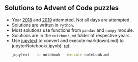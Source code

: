 ## Solutions to Advent of Code puzzles

* Year [2018](https://adventofcode.com/2018) and [2019](https://adventofcode.com/2019) attempted.
  Not all days are attempted.
* Solutions are written in `Python`.
* Most solutions use functions from `pandas` and `numpy` module.
* Solutions are in the `notebook_md` folder of respective years.
* Use [jupytext](https://github.com/mwouts/jupytext) to convert and execute
  markdown(.md) to jupyterNotebook(.ipynb). [ref](https://jupytext.readthedocs.io/en/latest/using-cli.html)
  ```bash
  jupytext --to notebook --execute notebook.md
  ```

